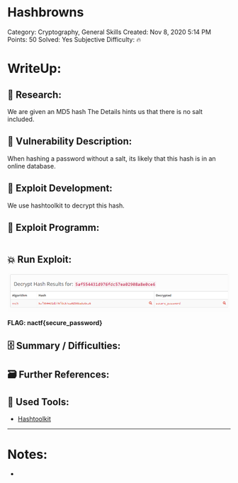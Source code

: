 # Hashbrowns

Category: Cryptography, General Skills
Created: Nov 8, 2020 5:14 PM
Points: 50
Solved: Yes
Subjective Difficulty: 🔥

# WriteUp:

## 🔎 Research:

We are given an MD5 hash The Details hints us that there is no salt included.

## 📝 Vulnerability Description:

When hashing a password without a salt, its likely  that this hash is in an online database.

## 🧠 Exploit Development:

We use hashtoolkit to decrypt this hash.

## 🔐 Exploit Programm:

```python

```

## 💥 Run Exploit:

![Hashbrowns%2015e7cf9ddbf045d992156151423900f8/successfull.png](Hashbrowns%2015e7cf9ddbf045d992156151423900f8/successfull.png)

**FLAG: nactf{secure_password}**

## 🗄️ Summary / Difficulties:

## 🗃️ Further References:

[](https://hashtoolkit.com/decrypt-hash/?hash=5af554431d976fdc57ea02908a8e0ce6)

## 🔨 Used Tools:

- [Hashtoolkit](https://www.notion.so/Hashtoolkit-2a97b8832aab4facb9cc108ca31e53cd)

---

# Notes:

-